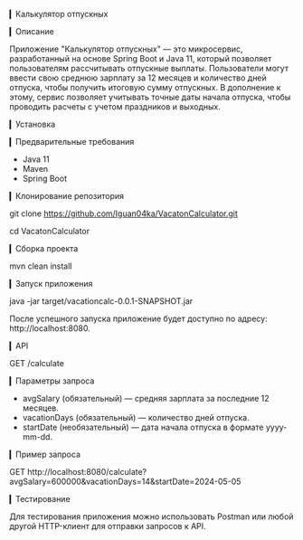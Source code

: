 ▎Калькулятор отпускных

▎Описание

Приложение "Калькулятор отпускных" — это микросервис, разработанный на основе Spring Boot и Java 11, который позволяет пользователям рассчитывать отпускные выплаты. Пользователи могут ввести свою среднюю зарплату за 12 месяцев и количество дней отпуска, чтобы получить итоговую сумму отпускных. В дополнение к этому, сервис позволяет учитывать точные даты начала отпуска, чтобы проводить расчеты с учетом праздников и выходных.

▎Установка

▎Предварительные требования

- Java 11
- Maven
- Spring Boot

▎Клонирование репозитория

git clone https://github.com/Iguan04ka/VacatonCalculator.git

cd VacatonCalculator

▎Сборка проекта

mvn clean install

▎Запуск приложения

java -jar target/vacationcalc-0.0.1-SNAPSHOT.jar

После успешного запуска приложение будет доступно по адресу: http://localhost:8080.

▎API

GET /calculate

▎Параметры запроса

- avgSalary (обязательный) — средняя зарплата за последние 12 месяцев.
- vacationDays (обязательный) — количество дней отпуска.
- startDate (необязательный) — дата начала отпуска в формате yyyy-mm-dd.

▎Пример запроса

GET http://localhost:8080/calculate?avgSalary=600000&vacationDays=14&startDate=2024-05-05

▎Тестирование

Для тестирования приложения можно использовать Postman или любой другой HTTP-клиент для отправки запросов к API.
